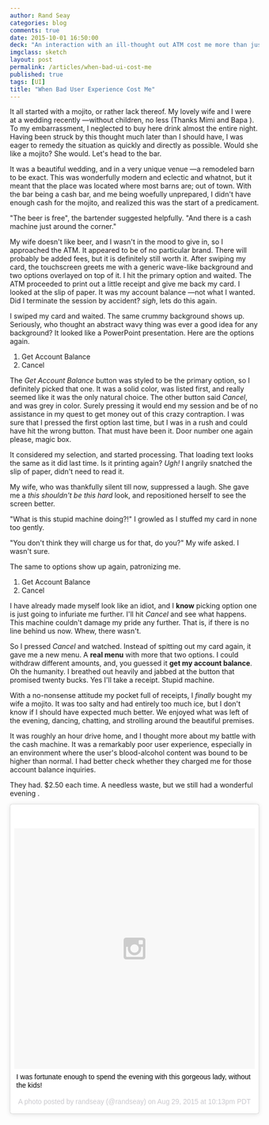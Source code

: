 ```yaml
---
author: Rand Seay
categories: blog
comments: true
date: 2015-10-01 16:50:00
deck: "An interaction with an ill-thought out ATM cost me more than just my pride and composure."
imgclass: sketch
layout: post
permalink: /articles/when-bad-ui-cost-me
published: true
tags: [UI]
title: "When Bad User Experience Cost Me"
---
```


It all started with a mojito, or rather lack thereof. My lovely wife and I were at a wedding recently &mdash;without children, no less (Thanks Mimi and Bapa <i class='fa fa-smile-o'></i>). To my embarrassment, I neglected to buy here drink almost the entire night<!--more-->. Having been struck by this thought much later than I should have, I was eager to remedy the situation as quickly and directly as possible. Would she like a mojito? She would. Let's head to the bar.

It was a beautiful wedding, and in a very unique venue &mdash;a remodeled barn to be exact. This was wonderfully modern and eclectic and whatnot, but it meant that the place was located where most barns are; out of town. With the bar being a cash bar, and me being woefully unprepared, I didn't have enough cash for the mojito, and realized this was the start of a predicament.

"The beer is free", the bartender suggested helpfully. "And there is a cash machine just around the corner."

My wife doesn't like beer, and I wasn't in the mood to give in, so I approached the ATM. It appeared to be of no particular brand. There will probably be added fees, but it is definitely still worth it. After swiping my card, the touchscreen greets me with a generic wave-like background and two options overlayed on top of it. I hit the primary option and waited. The ATM proceeded to print out a little receipt and give me back my card. I looked at the slip of paper. It was my account balance &mdash;not what I wanted. Did I terminate the session by accident? *sigh*, lets do this again.

I swiped my card and waited. The same crummy background shows up. Seriously, who thought an abstract wavy thing was ever a good idea for any background? It looked like a PowerPoint presentation.  Here are the options again.

1. Get Account Balance
1. Cancel

The *Get Account Balance* button was styled to be the primary option, so I definitely picked that one. It was a solid color, was listed first, and really seemed like it was the only natural choice. The other button said *Cancel*, and was grey in color. Surely pressing it would end my session and be of no assistance in my quest to get money out of this crazy contraption. I was sure that I pressed the first option last time, but I was in a rush and could have hit the wrong button. That must have been it. Door number one again please, magic box.

It considered my selection, and started processing. That loading text looks the same as it did last time. Is it printing again? *Ugh!* I angrily snatched the slip of paper, didn't need to read it.

My wife, who was thankfully silent till now, suppressed a laugh. She gave me a *this shouldn't be this hard* look, and repositioned herself to see the screen better.

"What is this stupid machine doing?!" I growled as I stuffed my card in none too gently.

"You don't think they will charge us for that, do you?" My wife asked. I wasn't sure.

The same to options show up again, patronizing me.

1. Get Account Balance
1. Cancel

I have already made myself look like an idiot, and I **know** picking option one is just going to infuriate me further. I'll hit *Cancel* and see what happens. This machine couldn't damage my pride any further. That is, if there is no line behind us now. Whew, there wasn't.

So I pressed *Cancel* and watched. Instead of spitting out my card again, it gave me a new menu. A **real menu** with more that two options. I could withdraw different amounts, and, you guessed it **get my account balance**. Oh the humanity. I breathed out heavily and jabbed at the button that promised twenty bucks. Yes I'll take a receipt. Stupid machine.

With a no-nonsense attitude  my pocket full of receipts, I *finally* bought my wife a mojito. It was too salty and had entirely too much ice, but I don't know if I should have expected much better. We enjoyed what was left of the evening, dancing, chatting, and strolling around the beautiful premises.

It was roughly an hour drive home, and I thought more about my battle with the cash machine. It was a remarkably poor user experience, especially in an environment where the user's blood-alcohol content was bound to be higher than normal. I had better check whether they charged me for those account balance inquiries.

They had. $2.50 each time. A needless waste, but we still had a wonderful evening <i class="fa fa-smile-o"></i>.

<blockquote class="instagram-media" data-instgrm-captioned data-instgrm-version="5" style=" background:#FFF; border:0; border-radius:3px; box-shadow:0 0 1px 0 rgba(0,0,0,0.5),0 1px 10px 0 rgba(0,0,0,0.15); margin: 1px; max-width:658px; padding:0; width:99.375%; width:-webkit-calc(100% - 2px); width:calc(100% - 2px);"><div style="padding:8px;"> <div style=" background:#F8F8F8; line-height:0; margin-top:40px; padding:50.0% 0; text-align:center; width:100%;"> <div style=" background:url(data:image/png;base64,iVBORw0KGgoAAAANSUhEUgAAACwAAAAsCAMAAAApWqozAAAAGFBMVEUiIiI9PT0eHh4gIB4hIBkcHBwcHBwcHBydr+JQAAAACHRSTlMABA4YHyQsM5jtaMwAAADfSURBVDjL7ZVBEgMhCAQBAf//42xcNbpAqakcM0ftUmFAAIBE81IqBJdS3lS6zs3bIpB9WED3YYXFPmHRfT8sgyrCP1x8uEUxLMzNWElFOYCV6mHWWwMzdPEKHlhLw7NWJqkHc4uIZphavDzA2JPzUDsBZziNae2S6owH8xPmX8G7zzgKEOPUoYHvGz1TBCxMkd3kwNVbU0gKHkx+iZILf77IofhrY1nYFnB/lQPb79drWOyJVa/DAvg9B/rLB4cC+Nqgdz/TvBbBnr6GBReqn/nRmDgaQEej7WhonozjF+Y2I/fZou/qAAAAAElFTkSuQmCC); display:block; height:44px; margin:0 auto -44px; position:relative; top:-22px; width:44px;"></div></div> <p style=" margin:8px 0 0 0; padding:0 4px;"> <a href="https://instagram.com/p/6_tANTJXQf/" style=" color:#000; font-family:Arial,sans-serif; font-size:14px; font-style:normal; font-weight:normal; line-height:17px; text-decoration:none; word-wrap:break-word;" target="_blank">I was fortunate enough to spend the evening with this gorgeous lady, without the kids!</a></p> <p style=" color:#c9c8cd; font-family:Arial,sans-serif; font-size:14px; line-height:17px; margin-bottom:0; margin-top:8px; overflow:hidden; padding:8px 0 7px; text-align:center; text-overflow:ellipsis; white-space:nowrap;">A photo posted by randseay (@randseay) on <time style=" font-family:Arial,sans-serif; font-size:14px; line-height:17px;" datetime="2015-08-30T05:13:17+00:00">Aug 29, 2015 at 10:13pm PDT</time></p></div></blockquote>
<script async defer src="//platform.instagram.com/en_US/embeds.js"></script>
<br>

